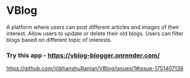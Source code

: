# VBlog

A platform where users can post different articles and images of their interest. Allow users to update or delete their old blogs. Users can filter blogs based on different topic of interests.

### Try this app - https://vblog-blogger.onrender.com/
https://github.com/VibhanshuRanjan/VBlog/issues/1#issue-1751407138

